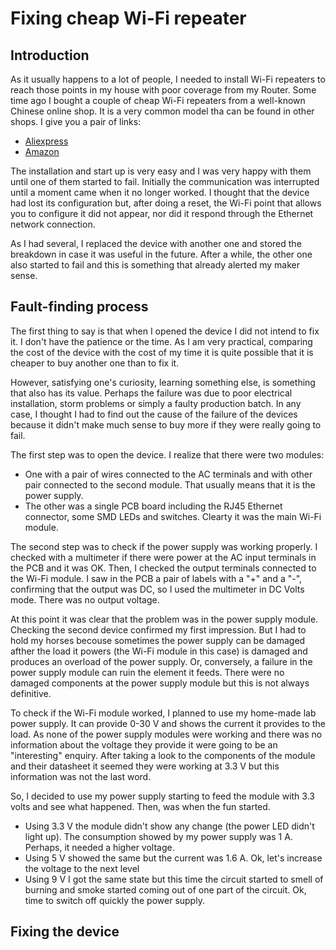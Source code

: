 # Fixing cheap Wi-Fi repeater
## Introduction
As it usually happens to a lot of people,  I needed to install  Wi-Fi repeaters to reach those points in my house with poor coverage from my Router. Some time ago I bought a couple of cheap Wi-Fi repeaters from a well-known Chinese online shop. It is a very common model tha can be found in other shops. I give you a pair of links:

- <a href="https://es.aliexpress.com/item/32951118473.html">Aliexpress</a>
- <a href="https://www.amazon.es/Amplificador-Repetidor-Extensor-inal%C3%A1mbrico-integradas/dp/B082D5VHPT">Amazon</a>

The installation and start up is very easy and I was very happy with them until one of them started to fail. Initially the communication was interrupted until a moment came when it no longer worked. I thought that the device had lost its configuration but, after doing a reset, the Wi-Fi point that allows you to configure it did not appear, nor did it respond through the Ethernet network connection.

As I had several, I replaced the device with another one and stored the breakdown in case it was useful in the future. After a while, the other one also started to fail and this is something that already alerted my maker sense.

## Fault-finding process
The first thing to say is that when I opened the device I did not intend to fix it. I don't have the patience or the time. As I am very practical, comparing the cost of the device with the cost of my time it is quite possible that it is cheaper to buy another one than to fix it.

However, satisfying one's curiosity, learning something else, is something that also has its value. Perhaps the failure was due to poor electrical installation, storm problems or simply a faulty production batch. In any case, I thought I had to find out the cause of the failure of the devices because it didn't make much sense to buy more if they were really going to fail.

The first step was to open the device. I realize that there were two modules:

 - One with a pair of wires connected to the AC terminals and with other pair connected to the second module. That usually means that it is the power supply. 
 - The other was a single PCB board including the RJ45 Ethernet connector, some SMD LEDs and switches. Clearty it was the main Wi-Fi module.

The second step was to check if the power supply was working properly. I checked with a multimeter if there were power at the AC input terminals in the PCB and it was OK. Then, I checked the output terminals connected to the Wi-Fi module. I saw in the PCB a pair of labels with a "+" and a "-", confirming that the output was DC, so I used the multimeter in DC Volts mode. There was no output voltage.

At this point it was clear that the problem was in the power supply module. Checking the second device confirmed my first impression. But I had to hold my horses becouse sometimes the power supply can be damaged afther the load it powers (the Wi-Fi module in this case) is damaged and produces an overload of the power supply. Or, conversely, a failure in the power supply module can ruin the element it feeds. There were no damaged components at the power supply module but this is not always definitive.

To check if the Wi-Fi module worked, I planned to use my home-made lab power supply. It can provide 0-30 V and shows the current it provides to the load.  As none of the power supply modules were working and there was no information about the voltage they provide it were going to be an "interesting" enquiry. After taking a look to the components of the module and their datasheet it seemed they were working at 3.3 V but this information was not the last word. 

So, I decided to use my power supply starting to feed the module with 3.3 volts and see what happened. Then, was when the fun started.
- Using 3.3 V the module didn't show any change (the power LED didn't light up). The consumption showed by my power supply was 1 A. Perhaps, it needed a higher voltage.
- Using 5 V showed the same but the current was 1.6 A. Ok, let's increase the voltage to the next level
- Using 9 V I got the same state but this time the circuit started to smell of burning and smoke started coming out of one part of the circuit. Ok, time to switch off quickly the power supply.


## Fixing the device


